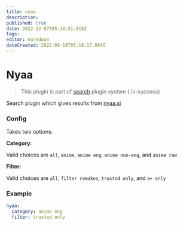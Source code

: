 ```yaml
---
title: nyaa
description: 
published: true
date: 2022-12-07T05:18:51.818Z
tags: 
editor: markdown
dateCreated: 2022-09-18T05:18:17.084Z
---
```


# Nyaa
> This plugin is part of [search](/Plugins/Searches) plugin system
{.is-success}

Search plugin which gives results from [nyaa.si](http://nyaa.si/)
### Config
Takes two options:

**Category:**

Valid choices are `all`, `anime`, `anime eng`, `anime non-eng`, and `anime raw`

**Filter:**

Valid choices are `all`, `filter remakes`, `trusted only`, and `a+ only`

### Example

```yaml
nyaa:
  category: anime eng
  filter: trusted only
```